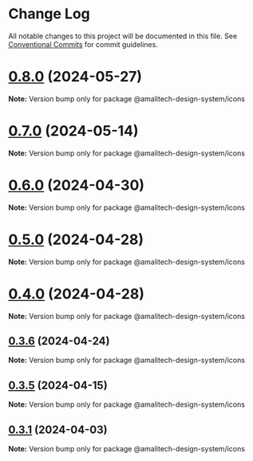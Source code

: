 # Change Log

All notable changes to this project will be documented in this file.
See [Conventional Commits](https://conventionalcommits.org) for commit guidelines.

# [0.8.0](https://github.com/Amali-Tech/Amalitech-Design-System/compare/v0.7.0...v0.8.0) (2024-05-27)

**Note:** Version bump only for package @amalitech-design-system/icons





# [0.7.0](https://github.com/Amali-Tech/Amalitech-Design-System/compare/v0.6.2...v0.7.0) (2024-05-14)

**Note:** Version bump only for package @amalitech-design-system/icons





# [0.6.0](https://github.com/Amali-Tech/Amalitech-Design-System/compare/v0.5.0...v0.6.0) (2024-04-30)

**Note:** Version bump only for package @amalitech-design-system/icons





# [0.5.0](https://github.com/Amali-Tech/Amalitech-Design-System/compare/v0.4.0...v0.5.0) (2024-04-28)

**Note:** Version bump only for package @amalitech-design-system/icons





# [0.4.0](https://github.com/Amali-Tech/Amalitech-Design-System/compare/v0.3.7...v0.4.0) (2024-04-28)

**Note:** Version bump only for package @amalitech-design-system/icons





## [0.3.6](https://github.com/Amali-Tech/Amalitech-Design-System/compare/v0.3.5...v0.3.6) (2024-04-24)

**Note:** Version bump only for package @amalitech-design-system/icons






## [0.3.5](https://github.com/Amali-Tech/Amalitech-Design-System/compare/v0.3.4...v0.3.5) (2024-04-15)

**Note:** Version bump only for package @amalitech-design-system/icons






## [0.3.1](https://github.com/Amali-Tech/Amalitech-Design-System/compare/v0.3.0...v0.3.1) (2024-04-03)

**Note:** Version bump only for package @amalitech-design-system/icons
